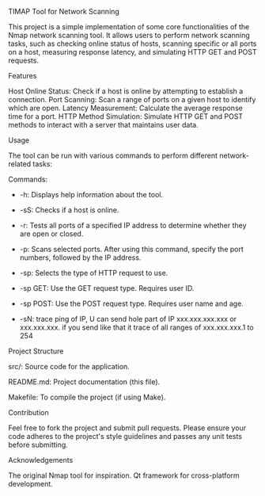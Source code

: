 TIMAP Tool for Network Scanning

This project is a simple implementation of some core functionalities of the Nmap network scanning tool. It allows users to perform network scanning tasks, such as checking online status of hosts, scanning specific or all ports on a host, measuring response latency, and simulating HTTP GET and POST requests.

Features

Host Online Status: Check if a host is online by attempting to establish a connection.
Port Scanning: Scan a range of ports on a given host to identify which are open.
Latency Measurement: Calculate the average response time for a port.
HTTP Method Simulation: Simulate HTTP GET and POST methods to interact with a server that maintains user data.

Usage

The tool can be run with various commands to perform different network-related tasks:

Commands:

 - -h: Displays help information about the tool.

 - -sS: Checks if a host is online.

 - -r: Tests all ports of a specified IP address to determine whether they are open or closed.

 - -p: Scans selected ports. After using this command, specify the port numbers, followed by the IP address.

 - -sp: Selects the type of HTTP request to use.

 - -sp GET: Use the GET request type. Requires user ID.

 - -sp POST: Use the POST request type. Requires user name and age.

 - -sN: trace ping of IP, U can send hole part of IP xxx.xxx.xxx.xxx or xxx.xxx.xxx. if you send like that it trace of all ranges of xxx.xxx.xxx.1 to 254

Project Structure

src/: Source code for the application.

README.md: Project documentation (this file).

Makefile: To compile the project (if using Make).

Contribution

Feel free to fork the project and submit pull requests. Please ensure your code adheres to the project's style guidelines and passes any unit tests before submitting.



Acknowledgements

The original Nmap tool for inspiration.
Qt framework for cross-platform development.
